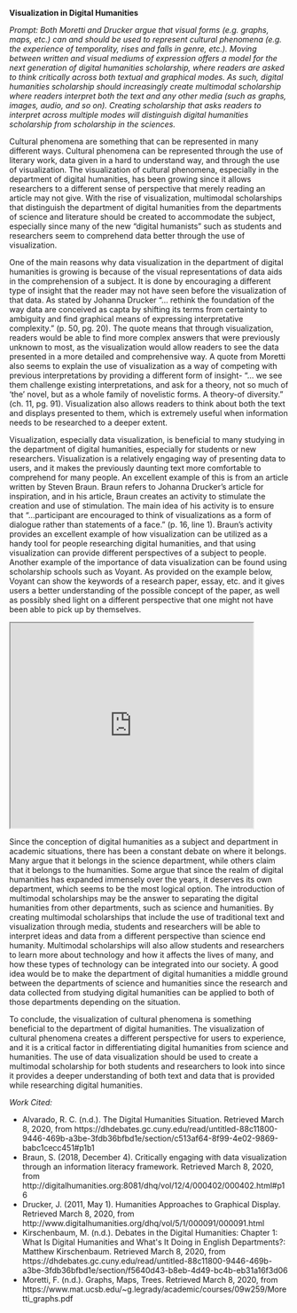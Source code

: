 <p><b>Visualization in Digital Humanities</b></p>
 
  

  <p>
<i>Prompt:
    Both Moretti and Drucker argue that visual forms (e.g. graphs, maps, etc.) can and should be used to represent cultural phenomena (e.g. the experience of temporality, rises and falls in genre, etc.). Moving between written and visual mediums of expression offers a model for the next generation of digital humanities scholarship, where readers are asked to think critically across both textual and graphical modes. As such, digital humanities scholarship should increasingly create multimodal scholarship where readers interpret both the text and any other media (such as graphs, images, audio, and so on). Creating scholarship that asks readers to interpret across multiple modes will distinguish digital humanities scholarship from scholarship in the sciences.</i>
  </p>
  
 <p> Cultural phenomena are something that can be represented in many different ways. Cultural phenomena can be represented through the use of literary work, data given in a hard to understand way, and through the use of visualization. The visualization of cultural phenomena, especially in the department of digital humanities, has been growing since it allows researchers to a different sense of perspective that merely reading an article may not give. With the rise of visualization, multimodal scholarships that distinguish the department of digital humanities from the departments of science and literature should be created to accommodate the subject, especially since many of the new “digital humanists” such as students and researchers seem to comprehend data better through the use of visualization.</p>
 <p> One of the main reasons why data visualization in the department of digital humanities is growing is because of the visual representations of data aids in the comprehension of a subject. It is done by encouraging a different type of insight that the reader may not have seen before the visualization of that data. As stated by Johanna Drucker “… rethink the foundation of the way data are conceived as capta by shifting its terms from certainty to ambiguity and find graphical means of expressing interpretative complexity.” (p. 50, pg. 20). The quote means that through visualization, readers would be able to find more complex answers that were previously unknown to most, as the visualization would allow readers to see the data presented in a more detailed and comprehensive way. A quote from Moretti also seems to explain the use of visualization as a way of competing with previous interpretations by providing a different form of insight- “… we see them challenge existing interpretations, and ask for a theory, not so much of ‘the’ novel, but as a whole family of novelistic forms. A theory-of diversity.” (ch. 11, pg. 91). Visualization also allows readers to think about both the text and displays presented to them, which is extremely useful when information needs to be researched to a deeper extent. </p>
<p> Visualization, especially data visualization, is beneficial to many studying in the department of digital humanities, especially for students or new researchers. Visualization is a relatively engaging way of presenting data to users, and it makes the previously daunting text more comfortable to comprehend for many people. An excellent example of this is from an article written by Steven Braun. Braun refers to Johanna Drucker’s article for inspiration, and in his article, Braun creates an activity to stimulate the creation and use of stimulation. The main idea of his activity is to ensure that “…participant are encouraged to think of visualizations as a form of dialogue rather than statements of a face.” (p. 16, line 1). Braun’s activity provides an excellent example of how visualization can be utilized as a handy tool for people researching digital humanities, and that using visualization can provide different perspectives of a subject to people. Another example of the importance of data visualization can be found using scholarship schools such as Voyant. As provided on the example below, Voyant can show the keywords of a research paper, essay, etc. and it gives users a better understanding of the possible concept of the paper, as well as possibly shed light on a different perspective that one might not have been able to pick up by themselves.</p>

<p><!--	Exported from Voyant Tools (voyant-tools.org).
The iframe src attribute below uses a relative protocol to better function with both
http and https sites, but if you're embedding this into a local web page (file protocol)
you should add an explicit protocol (https if you're using voyant-tools.org, otherwise
it depends on this server.
Feel free to change the height and width values or other styling below: -->
<iframe style='width: 438px; height: 370px;' src='https://voyant-tools.org/tool/Trends/?query=humanities&query=visualization&query=digital&query=data&query=department&mode=document&corpus=c2ef52cab40aa52c127a04544c94e4ab'></iframe></p>

<p> Since the conception of digital humanities as a subject and department in academic situations, there has been a constant debate on where it belongs. Many argue that it belongs in the science department, while others claim that it belongs to the humanities. Some argue that since the realm of digital humanities has expanded immensely over the years, it deserves its own department, which seems to be the most logical option. The introduction of multimodal scholarships may be the answer to separating the digital humanities from other departments, such as science and humanities. By creating multimodal scholarships that include the use of traditional text and visualization through media, students and researchers will be able to interpret ideas and data from a different perspective than science end humanity. Multimodal scholarships will also allow students and researchers to learn more about technology and how it affects the lives of many, and how these types of technology can be integrated into our society. A good idea would be to make the department of digital humanities a middle ground between the departments of science and humanities since the research and data collected from studying digital humanities can be applied to both of those departments depending on the situation.</p>

<p>To conclude, the visualization of cultural phenomena is something beneficial to the department of digital humanities. The visualization of cultural phenomena creates a different perspective for users to experience, and it is a critical factor in differentiating digital humanities from science and humanities. The use of data visualization should be used to create a multimodal scholarship for both students and researchers to look into since it provides a deeper understanding of both text and data that is provided while researching digital humanities.</p>

<p><i>Work Cited:</i></p>
<p>
<ul>
 <li>Alvarado, R. C. (n.d.). The Digital Humanities Situation. Retrieved March 8, 2020, from https://dhdebates.gc.cuny.edu/read/untitled-88c11800-9446-469b-a3be-3fdb36bfbd1e/section/c513af64-8f99-4e02-9869-babc1cecc451#p1b1</li>
 <li>Braun, S. (2018, December 4). Critically engaging with data visualization through an information literacy framework. Retrieved March 8, 2020, from http://digitalhumanities.org:8081/dhq/vol/12/4/000402/000402.html#p16</li>
 <li>Drucker, J. (2011, May 1). Humanities Approaches to Graphical Display. Retrieved March 8, 2020, from http://www.digitalhumanities.org/dhq/vol/5/1/000091/000091.html</li>
 <li>Kirschenbaum, M. (n.d.). Debates in the Digital Humanities: Chapter 1: What Is Digital Humanities and What's It Doing in English Departments?: Matthew Kirschenbaum. Retrieved March 8, 2020, from https://dhdebates.gc.cuny.edu/read/untitled-88c11800-9446-469b-a3be-3fdb36bfbd1e/section/f5640d43-b8eb-4d49-bc4b-eb31a16f3d06</li>
 <li>Moretti, F. (n.d.). Graphs, Maps, Trees. Retrieved March 8, 2020, from https://www.mat.ucsb.edu/~g.legrady/academic/courses/09w259/Moretti_graphs.pdf</li>
</ul>
</p>

